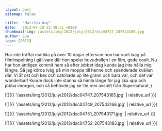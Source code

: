 ```yaml
---
layout: post
sitemap: false

title:  "Matilda dag"
date:   2012-07-18 22:48:51 +0100
thumbnail-img: /assets/img/2012/july/2012/dsc04747_207543165.jpg
author: Eva
tags: [2012]
---
```


Har inte träffat matilda på över 10 dagar eftersom hon har varit iväg på filminspelning i gällivare där hon spelar huvudrollen i en film, gode coolt. Nu har hon äntligen kommit hem så efter jobbet idag kunde jag inte hålla mig längre. Så jag körde iväg på min moppe till henne och spenderade kvällen där. Vi åt ost och kex och catchade up lite grann och bara var, och det var wonderbar! Kunde dock inte stanna så himla länge för jag ska upp och jobba imorgon, och så behövde jag se lite mer avsnitt från Supernatural ;)

![]({{ '/assets/img/2012/july/2012/dsc04747_207543165.jpg'  | relative_url }})

![]({{ '/assets/img/2012/july/2012/dsc04749_207543168.jpg'  | relative_url }})

![]({{ '/assets/img/2012/july/2012/dsc04751_207543171.jpg'  | relative_url }})

![]({{ '/assets/img/2012/july/2012/dsc04752_207543183.jpg'  | relative_url }})

